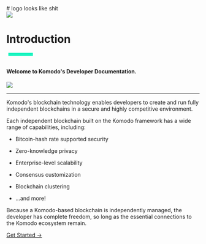 <!--Sidd: Since the below HTML content is not a repeating element, I'm not going to create a unique component, nor a separate CSS class at this time.-->

<div>
# logo looks like shit
<div class="introductoryImage">

<img src="./Dev_Docs_Introduction_small.png">

</div>

<h1>Introduction</h1>

<div style="width: 4rem; height: .5rem; margin: .1rem 0rem 2rem .3rem; background-color: #18F4BF;"></div>

<h4>Welcome to Komodo's Developer Documentation.</h4>

<div class="mobileIntroductoryImage">

<img src="./Dev_Docs_Introduction_small.png">

</div>

</div>

<hr style="clear: both;">

Komodo's blockchain technology enables developers to create and run fully independent blockchains in a secure and highly competitive environment.

Each independent blockchain built on the Komodo framework has a wide range of capabilities, including:

* Bitcoin-hash rate supported security

* Zero-knowledge privacy

* Enterprise-level scalability

* Consensus customization

* Blockchain clustering

* ...and more!

Because a Komodo-based blockchain is independently managed, the developer has complete freedom, so long as the essential connections to the Komodo ecosystem remain.


[Get Started →](/basic-docs/start-here/outline-for-new-developers.html)

<!-- Sidd: Divs below cause issues when loading page. Very ugly, and blinks. 

<div class="introductionLinkDiv">

<a class="introductionLink" href="../basic-docs/start-here/outline-for-new-developers.html">Get Started →</a>

</div>
-->
